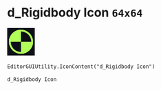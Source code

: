 # d_Rigidbody Icon `64x64`
<img src="/img/d_Rigidbody%20Icon.png" width=64 height=64>

``` CSharp
EditorGUIUtility.IconContent("d_Rigidbody Icon")
```
```
d_Rigidbody Icon
```
